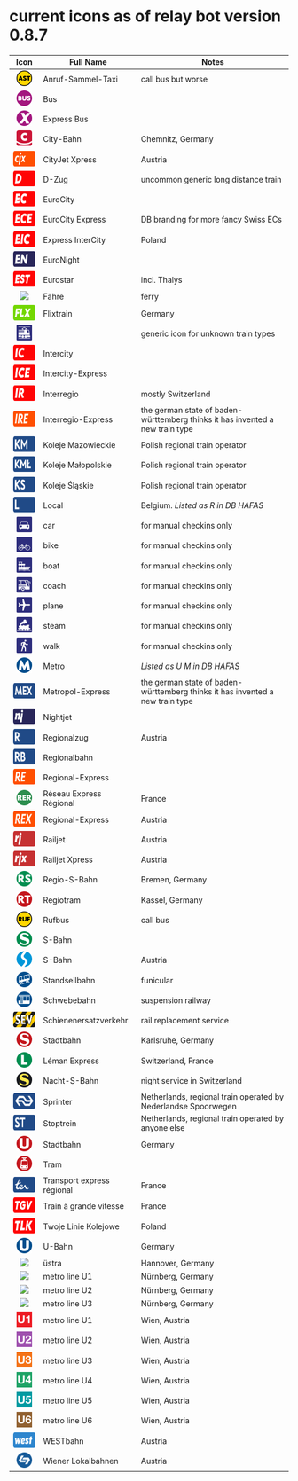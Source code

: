 # current icons as of relay bot version 0.8.7
 
 Icon  | Full Name | Notes
:----: | --------- | -----
<img src="/icons/AST.png" style="height: 2em;"> | Anruf-Sammel-Taxi | call bus but worse
<img src="/icons/Bus.png" style="height: 2em;"> | Bus |
<img src="/icons/BusX.png" style="height: 2em;"> | Express Bus |
<img src="/icons/CB.png" style="height: 2em;"> | City-Bahn | Chemnitz, Germany
<img src="/icons/CJX.png" style="height: 2em;"> | CityJet Xpress | Austria
<img src="/icons/D.png" style="height: 2em;"> | D-Zug | uncommon generic long distance train
<img src="/icons/EC.png" style="height: 2em;"> | EuroCity |
<img src="/icons/ECE.png" style="height: 2em;"> | EuroCity Express | DB branding for more fancy Swiss ECs
<img src="/icons/EIC.png" style="height: 2em;"> | Express InterCity | Poland
<img src="/icons/EN.png" style="height: 2em;"> | EuroNight |
<img src="/icons/EST.png" style="height: 2em;"> | Eurostar | incl. Thalys
<img src="/icons/Fähre.png" style="height: 2em;"> | Fähre | ferry
<img src="/icons/FLX.png" style="height: 2em;"> | Flixtrain | Germany
<img src="/icons/generic.png" style="height: 2em;"> | | generic icon for unknown train types
<img src="/icons/IC.png" style="height: 2em;"> | Intercity |
<img src="/icons/ICE.png" style="height: 2em;"> | Intercity-Express |
<img src="/icons/IR.png" style="height: 2em;"> | Interregio | mostly Switzerland
<img src="/icons/IRE.png" style="height: 2em;"> | Interregio-Express | the german state of baden-württemberg thinks it has invented a new train type
<img src="/icons/KM.png" style="height: 2em;"> | Koleje Mazowieckie | Polish regional train operator
<img src="/icons/KMŁ.png" style="height: 2em;"> | Koleje Małopolskie | Polish regional train operator
<img src="/icons/KS.png" style="height: 2em;"> | Koleje Śląskie | Polish regional train operator
<img src="/icons/L.png" style="height: 2em;"> | Local | Belgium. *Listed as R in DB HAFAS*
<img src="/icons/manual-auto.png" style="height: 2em;"> | car | for manual checkins only
<img src="/icons/manual-bike.png" style="height: 2em;"> | bike | for manual checkins only
<img src="/icons/manual-boat.png" style="height: 2em;"> | boat | for manual checkins only
<img src="/icons/manual-coach.png" style="height: 2em;"> | coach | for manual checkins only
<img src="/icons/manual-plane.png" style="height: 2em;"> | plane | for manual checkins only
<img src="/icons/manual-steam.png" style="height: 2em;"> | steam | for manual checkins only
<img src="/icons/manual-walk.png" style="height: 2em;"> | walk | for manual checkins only
<img src="/icons/metro.png" style="height: 2em;"> | Metro | *Listed as U M in DB HAFAS*
<img src="/icons/MEX.png" style="height: 2em;"> | Metropol-Express | the german state of baden-württemberg thinks it has invented a new train type
<img src="/icons/NJ.png" style="height: 2em;"> | Nightjet |
<img src="/icons/R.png" style="height: 2em;"> | Regionalzug | Austria
<img src="/icons/RB.png" style="height: 2em;"> | Regionalbahn |
<img src="/icons/RE.png" style="height: 2em;"> | Regional-Express |
<img src="/icons/RER.png" style="height: 2em;"> | Réseau Express Régional | France
<img src="/icons/REX.png" style="height: 2em;"> | Regional-Express | Austria
<img src="/icons/RJ.png" style="height: 2em;"> | Railjet | Austria
<img src="/icons/RJX.png" style="height: 2em;"> | Railjet Xpress | Austria
<img src="/icons/RS.png" style="height: 2em;"> | Regio-S-Bahn | Bremen, Germany
<img src="/icons/RT.png" style="height: 2em;"> | Regiotram | Kassel, Germany
<img src="/icons/RUF.png" style="height: 2em;"> | Rufbus | call bus
<img src="/icons/S.png" style="height: 2em;"> | S-Bahn |
<img src="/icons/S AT.png" style="height: 2em;"> | S-Bahn | Austria
<img src="/icons/SB.png" style="height: 2em;"> | Standseilbahn | funicular
<img src="/icons/Schw-B.png" style="height: 2em;"> | Schwebebahn | suspension railway
<img src="/icons/SEV.png" style="height: 2em;"> | Schienenersatzverkehr | rail replacement service
<img src="/icons/S KA.png" style="height: 2em;"> | Stadtbahn | Karlsruhe, Germany
<img src="/icons/S L.png" style="height: 2em;"> | Léman Express | Switzerland, France
<img src="/icons/S N.png" style="height: 2em;"> | Nacht-S-Bahn | night service in Switzerland
<img src="/icons/SPR.png" style="height: 2em;"> | Sprinter | Netherlands, regional train operated by Nederlandse Spoorwegen
<img src="/icons/ST.png" style="height: 2em;"> | Stoptrein | Netherlands, regional train operated by anyone else
<img src="/icons/STB.png" style="height: 2em;"> | Stadtbahn | Germany
<img src="/icons/STR.png" style="height: 2em;"> | Tram |
<img src="/icons/TER.png" style="height: 2em;"> | Transport express régional | France
<img src="/icons/TGV.png" style="height: 2em;"> | Train à grande vitesse | France
<img src="/icons/TLK.png" style="height: 2em;"> | Twoje Linie Kolejowe | Poland
<img src="/icons/U.png" style="height: 2em;"> | U-Bahn | Germany
<img src="/icons/Ü.png" style="height: 2em;"> | üstra | Hannover, Germany
<img src="/icons/U Nürnberg U1.png" style="height: 2em;"> | metro line U1 | Nürnberg, Germany
<img src="/icons/U Nürnberg U2.png" style="height: 2em;"> | metro line U2 | Nürnberg, Germany
<img src="/icons/U Nürnberg U3.png" style="height: 2em;"> | metro line U3 | Nürnberg, Germany
<img src="/icons/U Wien U1.png" style="height: 2em;"> | metro line U1 | Wien, Austria
<img src="/icons/U Wien U2.png" style="height: 2em;"> | metro line U2 | Wien, Austria
<img src="/icons/U Wien U3.png" style="height: 2em;"> | metro line U3 | Wien, Austria
<img src="/icons/U Wien U4.png" style="height: 2em;"> | metro line U4 | Wien, Austria
<img src="/icons/U Wien U5.png" style="height: 2em;"> | metro line U5 | Wien, Austria
<img src="/icons/U Wien U6.png" style="height: 2em;"> | metro line U6 | Wien, Austria
<img src="/icons/WB.png" style="height: 2em;"> | WESTbahn | Austria
<img src="/icons/WLB.png" style="height: 2em;"> | Wiener Lokalbahnen | Austria
